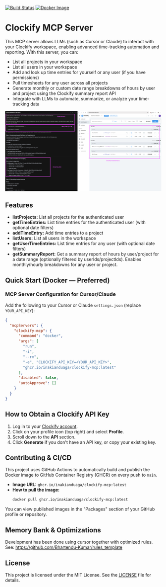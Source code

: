 [![Build Status](https://github.com/inakianduaga/clockify-mcp/actions/workflows/docker-publish.yml/badge.svg?branch=main)](https://github.com/inakianduaga/clockify-mcp/actions/workflows/docker-publish.yml)
[![Docker Image](https://img.shields.io/badge/ghcr.io-inakianduaga%2Fclockify--mcp-blue?logo=docker)](https://github.com/users/inakianduaga/packages/container/package/clockify-mcp)

# Clockify MCP Server

This MCP server allows LLMs (such as Cursor or Claude) to interact with your Clockify workspace, enabling advanced time-tracking automation and reporting. With this server, you can:
- List all projects in your workspace
- List all users in your workspace
- Add and look up time entries for yourself or any user (if you have permissions)
- Pull timesheets for any user across all projects
- Generate monthly or custom date range breakdowns of hours by user and project using the Clockify summary report API
- Integrate with LLMs to automate, summarize, or analyze your time-tracking data

<p align="center">
  <img src="assets/clockify_example.png" alt="Clockify Example" width="600" />
</p>

## Features
- **listProjects:** List all projects for the authenticated user
- **getTimeEntries:** List time entries for the authenticated user (with optional date filters)
- **addTimeEntry:** Add time entries to a project
- **listUsers:** List all users in the workspace
- **getUserTimeEntries:** List time entries for any user (with optional date filters)
- **getSummaryReport:** Get a summary report of hours by user/project for a date range (optionally filtered by userIds/projectIds). Enables monthly/hourly breakdowns for any user or project.

## Quick Start (Docker — Preferred)

### MCP Server Configuration for Cursor/Claude
Add the following to your Cursor or Claude `settings.json` (replace `YOUR_API_KEY`):

```json
{
  "mcpServers": {
    "clockify-mcp": {
      "command": "docker",
      "args": [
        "run",
        "-i",
        "--rm",
        "-e", "CLOCKIFY_API_KEY=<YOUR_API_KEY>",
        "ghcr.io/inakianduaga/clockify-mcp:latest"  
      ],
      "disabled": false,
      "autoApprove": []
    }
  }
}
```

## How to Obtain a Clockify API Key
1. Log in to your [Clockify account](https://clockify.me/login).
2. Click on your profile icon (top right) and select **Profile**.
3. Scroll down to the **API** section.
4. Click **Generate** if you don't have an API key, or copy your existing key.

## Contributing & CI/CD

This project uses GitHub Actions to automatically build and publish the Docker image to GitHub Container Registry (GHCR) on every push to `main`.

- **Image URL:**
  `ghcr.io/inakianduaga/clockify-mcp:latest`
- **How to pull the image:**
  ```bash
  docker pull ghcr.io/inakianduaga/clockify-mcp:latest
  ```

You can view published images in the "Packages" section of your GitHub profile or repository.

## Memory Bank & Optimizations
Development has been done using cursor together with optimized rules. See: https://github.com/Bhartendu-Kumar/rules_template

## License

This project is licensed under the MIT License. See the [LICENSE](./LICENSE) file for details.
